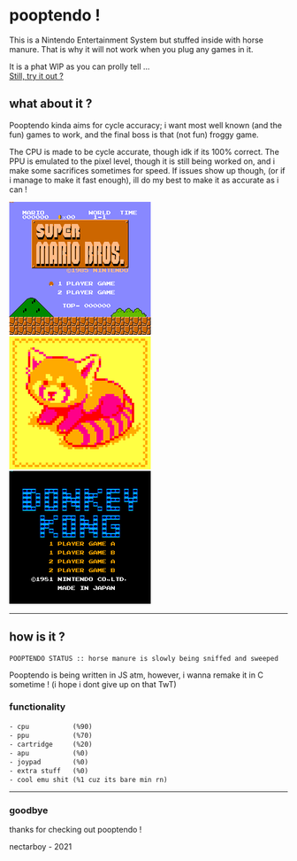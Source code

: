 # pooptendo !
This is a Nintendo Entertainment System but stuffed inside with horse manure.
That is why it will not work when you plug any games in it.

It is a phat WIP as you can prolly tell ...<br>
[Still, try it out ?](https://nectarboy.github.io/nes)

## what about it ?
Pooptendo kinda aims for cycle accuracy; i want most well known (and the fun) games to work, and the final boss is that (not fun) froggy game.<br>

The CPU is made to be cycle accurate, though idk if its 100% correct. The PPU is emulated to the pixel level, though it is still being worked on, and i make some sacrifices sometimes for speed. If issues show up though, (or if i manage to make it fast enough), ill do my best to make it as accurate as i can !

![super fuckin mario](https://github.com/nectarboy/nes/blob/main/pics/Super_Mario_Bros/title.png?raw=true)
![red panda <3](https://github.com/nectarboy/nes/blob/main/pics/Homebrew/redpanda.png?raw=true)
![donkey fuck](https://github.com/nectarboy/nes/blob/main/pics/Donkey_Kong/title.png?raw=true)

---

## how is it ?
```
POOPTENDO STATUS :: horse manure is slowly being sniffed and sweeped
```

Pooptendo is being written in JS atm, however, i wanna remake it in C sometime ! (i hope i dont give up on that TwT)

### functionality

```
- cpu           (%90)
- ppu           (%70)
- cartridge     (%20)
- apu           (%0)
- joypad        (%0)
- extra stuff   (%0)
- cool emu shit (%1 cuz its bare min rn)
```

---

### goodbye
thanks for checking out pooptendo !

nectarboy - 2021